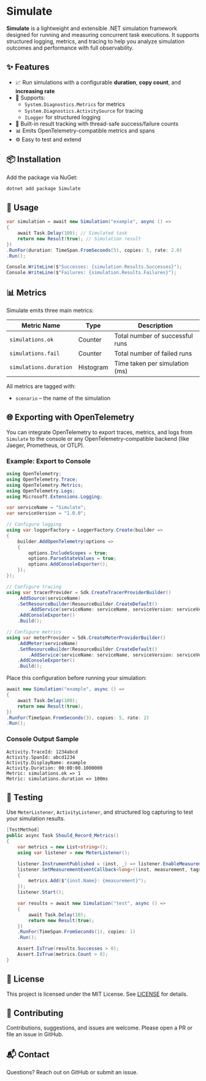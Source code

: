 # Simulate

**Simulate** is a lightweight and extensible .NET simulation framework designed for running and measuring concurrent task executions. It supports structured logging, metrics, and tracing to help you analyze simulation outcomes and performance with full observability.

## ✨ Features

- 📈 Run simulations with a configurable **duration**, **copy count**, and **increasing rate**
- 🎯 Supports:
  - `System.Diagnostics.Metrics` for metrics
  - `System.Diagnostics.ActivitySource` for tracing
  - `ILogger` for structured logging
- 🧪 Built-in result tracking with thread-safe success/failure counts
- 📊 Emits OpenTelemetry-compatible metrics and spans
- ⚙️ Easy to test and extend

## 📦 Installation

Add the package via NuGet:

```bash
dotnet add package Simulate
````

## 🚀 Usage

```csharp
var simulation = await new Simulation("example", async () =>
{
    await Task.Delay(100); // Simulated task
    return new Result(true); // Simulation result
})
.RunFor(duration: TimeSpan.FromSeconds(5), copies: 5, rate: 2.0)
.Run();

Console.WriteLine($"Successes: {simulation.Results.Successes}");
Console.WriteLine($"Failures: {simulation.Results.Failures}");
```

## 📊 Metrics

Simulate emits three main metrics:

| Metric Name            | Type      | Description                     |
| ---------------------- | --------- | ------------------------------- |
| `simulations.ok`       | Counter   | Total number of successful runs |
| `simulations.fail`     | Counter   | Total number of failed runs     |
| `simulations.duration` | Histogram | Time taken per simulation (ms)  |

All metrics are tagged with:

* `scenario` – the name of the simulation

## 🌐 Exporting with OpenTelemetry

You can integrate OpenTelemetry to export traces, metrics, and logs from `Simulate` to the console or any OpenTelemetry-compatible backend (like Jaeger, Prometheus, or OTLP).

### Example: Export to Console

```csharp
using OpenTelemetry;
using OpenTelemetry.Trace;
using OpenTelemetry.Metrics;
using OpenTelemetry.Logs;
using Microsoft.Extensions.Logging;

var serviceName = "Simulate";
var serviceVersion = "1.0.0";

// Configure logging
using var loggerFactory = LoggerFactory.Create(builder =>
{
    builder.AddOpenTelemetry(options =>
    {
        options.IncludeScopes = true;
        options.ParseStateValues = true;
        options.AddConsoleExporter();
    });
});

// Configure tracing
using var tracerProvider = Sdk.CreateTracerProviderBuilder()
    .AddSource(serviceName)
    .SetResourceBuilder(ResourceBuilder.CreateDefault()
        .AddService(serviceName: serviceName, serviceVersion: serviceVersion))
    .AddConsoleExporter()
    .Build();

// Configure metrics
using var meterProvider = Sdk.CreateMeterProviderBuilder()
    .AddMeter(serviceName)
    .SetResourceBuilder(ResourceBuilder.CreateDefault()
        .AddService(serviceName: serviceName, serviceVersion: serviceVersion))
    .AddConsoleExporter()
    .Build();
```

Place this configuration before running your simulation:

```csharp
await new Simulation("example", async () =>
{
    await Task.Delay(100);
    return new Result(true);
})
.RunFor(TimeSpan.FromSeconds(3), copies: 5, rate: 2)
.Run();
```

### Console Output Sample

```
Activity.TraceId: 1234abcd
Activity.SpanId: abcd1234
Activity.DisplayName: example
Activity.Duration: 00:00:00.1000000
Metric: simulations.ok => 1
Metric: simulations.duration => 100ms
```

## 🧪 Testing

Use `MeterListener`, `ActivityListener`, and structured log capturing to test your simulation results.

```csharp
[TestMethod]
public async Task Should_Record_Metrics()
{
    var metrics = new List<string>();
    using var listener = new MeterListener();

    listener.InstrumentPublished = (inst, _) => listener.EnableMeasurementEvents(inst);
    listener.SetMeasurementEventCallback<long>((inst, measurement, tags, _) =>
    {
        metrics.Add($"{inst.Name}: {measurement}");
    });
    listener.Start();

    var results = await new Simulation("test", async () =>
    {
        await Task.Delay(10);
        return new Result(true);
    })
    .RunFor(TimeSpan.FromSeconds(1), copies: 1)
    .Run();

    Assert.IsTrue(results.Successes > 0);
    Assert.IsTrue(metrics.Count > 0);
}
```

## 📄 License

This project is licensed under the MIT License. See [LICENSE](./LICENSE) for details.

## 🤝 Contributing

Contributions, suggestions, and issues are welcome. Please open a PR or file an issue in GitHub.

## 📬 Contact

Questions? Reach out on GitHub or submit an issue.
